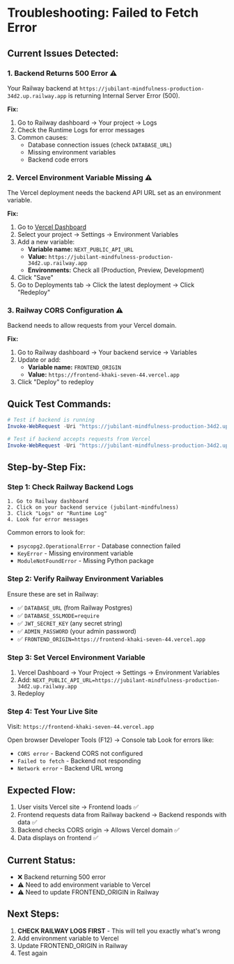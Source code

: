 # Troubleshooting: Failed to Fetch Error

## Current Issues Detected:

### 1. Backend Returns 500 Error ⚠️
Your Railway backend at `https://jubilant-mindfulness-production-34d2.up.railway.app` is returning Internal Server Error (500).

**Fix:**
1. Go to Railway dashboard → Your project → Logs
2. Check the Runtime Logs for error messages
3. Common causes:
   - Database connection issues (check `DATABASE_URL`)
   - Missing environment variables
   - Backend code errors

### 2. Vercel Environment Variable Missing ⚠️
The Vercel deployment needs the backend API URL set as an environment variable.

**Fix:**
1. Go to [Vercel Dashboard](https://vercel.com/dashboard)
2. Select your project → Settings → Environment Variables
3. Add a new variable:
   - **Variable name:** `NEXT_PUBLIC_API_URL`
   - **Value:** `https://jubilant-mindfulness-production-34d2.up.railway.app`
   - **Environments:** Check all (Production, Preview, Development)
4. Click "Save"
5. Go to Deployments tab → Click the latest deployment → Click "Redeploy"

### 3. Railway CORS Configuration ⚠️
Backend needs to allow requests from your Vercel domain.

**Fix:**
1. Go to Railway dashboard → Your backend service → Variables
2. Update or add:
   - **Variable name:** `FRONTEND_ORIGIN`
   - **Value:** `https://frontend-khaki-seven-44.vercel.app`
3. Click "Deploy" to redeploy

## Quick Test Commands:

```powershell
# Test if backend is running
Invoke-WebRequest -Uri "https://jubilant-mindfulness-production-34d2.up.railway.app/api/foods"

# Test if backend accepts requests from Vercel
Invoke-WebRequest -Uri "https://jubilant-mindfulness-production-34d2.up.railway.app/api/foods" -Headers @{"Origin"="https://frontend-khaki-seven-44.vercel.app"}
```

## Step-by-Step Fix:

### Step 1: Check Railway Backend Logs
```
1. Go to Railway dashboard
2. Click on your backend service (jubilant-mindfulness)
3. Click "Logs" or "Runtime Log"
4. Look for error messages
```

Common errors to look for:
- `psycopg2.OperationalError` - Database connection failed
- `KeyError` - Missing environment variable
- `ModuleNotFoundError` - Missing Python package

### Step 2: Verify Railway Environment Variables
Ensure these are set in Railway:
- ✅ `DATABASE_URL` (from Railway Postgres)
- ✅ `DATABASE_SSLMODE=require`
- ✅ `JWT_SECRET_KEY` (any secret string)
- ✅ `ADMIN_PASSWORD` (your admin password)
- ✅ `FRONTEND_ORIGIN=https://frontend-khaki-seven-44.vercel.app`

### Step 3: Set Vercel Environment Variable
1. Vercel Dashboard → Your Project → Settings → Environment Variables
2. Add: `NEXT_PUBLIC_API_URL=https://jubilant-mindfulness-production-34d2.up.railway.app`
3. Redeploy

### Step 4: Test Your Live Site
Visit: `https://frontend-khaki-seven-44.vercel.app`

Open browser Developer Tools (F12) → Console tab
Look for errors like:
- `CORS error` - Backend CORS not configured
- `Failed to fetch` - Backend not responding
- `Network error` - Backend URL wrong

## Expected Flow:

1. User visits Vercel site → Frontend loads ✅
2. Frontend requests data from Railway backend → Backend responds with data ✅
3. Backend checks CORS origin → Allows Vercel domain ✅
4. Data displays on frontend ✅

## Current Status:

- ❌ Backend returning 500 error
- ⚠️ Need to add environment variable to Vercel
- ⚠️ Need to update FRONTEND_ORIGIN in Railway

## Next Steps:

1. **CHECK RAILWAY LOGS FIRST** - This will tell you exactly what's wrong
2. Add environment variable to Vercel
3. Update FRONTEND_ORIGIN in Railway
4. Test again
